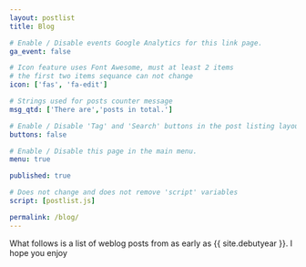 ```yaml
---
layout: postlist
title: Blog

# Enable / Disable events Google Analytics for this link page.
ga_event: false

# Icon feature uses Font Awesome, must at least 2 items
# the first two items sequance can not change
icon: ['fas', 'fa-edit']

# Strings used for posts counter message
msg_qtd: ['There are','posts in total.']

# Enable / Disable 'Tag' and 'Search' buttons in the post listing layout.
buttons: false

# Enable / Disable this page in the main menu.
menu: true

published: true

# Does not change and does not remove 'script' variables
script: [postlist.js]

permalink: /blog/
---
```


What follows is a list of weblog posts from as early as {{ site.debutyear }}. I hope you enjoy